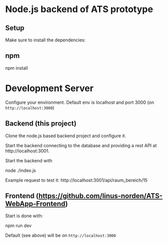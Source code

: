# Node.js backend of ATS prototype

## Setup
Make sure to install the dependencies:
## npm
npm install

# Development Server
Configure your environment.
Default env is localhost and port 3000
(on `http://localhost:3000`)

## Backend (this project)
Clone the node.js based backend project and configure it.

Start the backend connecting to the database and providing a rest API at http://localhost:3001. 

Start the backend with

node ./index.js

Example request to test it: http://localhost:3001/api/raum_bereich/15

## Frontend (https://github.com/linus-norden/ATS-WebApp-Frontend)
Start is done with:

npm run dev

Default (see above) will be on `http://localhost:3000`
